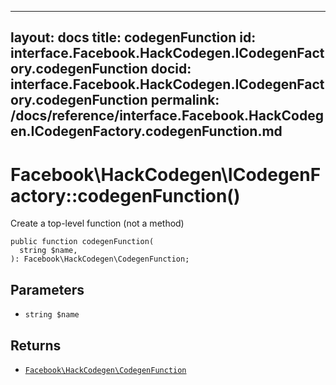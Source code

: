 
***

layout: docs
title: codegenFunction
id: interface.Facebook.HackCodegen.ICodegenFactory.codegenFunction
docid: interface.Facebook.HackCodegen.ICodegenFactory.codegenFunction
permalink: /docs/reference/interface.Facebook.HackCodegen.ICodegenFactory.codegenFunction.md
---







# Facebook\\HackCodegen\\ICodegenFactory::codegenFunction()




Create a top-level function (not a method)




``` Hack
public function codegenFunction(
  string $name,
): Facebook\HackCodegen\CodegenFunction;
```




## Parameters




+ ` string $name `




## Returns




* [` Facebook\HackCodegen\CodegenFunction `](<class.Facebook.HackCodegen.CodegenFunction.md>)